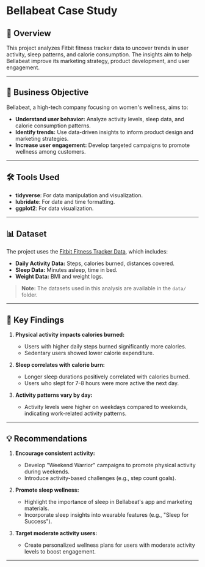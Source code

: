 # Bellabeat Case Study

## 📖 Overview
This project analyzes Fitbit fitness tracker data to uncover trends in user activity, sleep patterns, and calorie consumption. The insights aim to help Bellabeat improve its marketing strategy, product development, and user engagement.

---

## 🎯 Business Objective
Bellabeat, a high-tech company focusing on women's wellness, aims to:
- **Understand user behavior:** Analyze activity levels, sleep data, and calorie consumption patterns.
- **Identify trends:** Use data-driven insights to inform product design and marketing strategies.
- **Increase user engagement:** Develop targeted campaigns to promote wellness among customers.

---

## 🛠 Tools Used
- **tidyverse**: For data manipulation and visualization.
- **lubridate**: For date and time formatting.
- **ggplot2**: For data visualization.

---

## 📊 Dataset
The project uses the [Fitbit Fitness Tracker Data](https://www.kaggle.com/datasets/arashnic/fitbit), which includes:
- **Daily Activity Data:** Steps, calories burned, distances covered.
- **Sleep Data:** Minutes asleep, time in bed.
- **Weight Data:** BMI and weight logs.

> **Note:** The datasets used in this analysis are available in the `data/` folder.

---

## 🔑 Key Findings
1. **Physical activity impacts calories burned:**
   - Users with higher daily steps burned significantly more calories.
   - Sedentary users showed lower calorie expenditure.

2. **Sleep correlates with calorie burn:**
   - Longer sleep durations positively correlated with calories burned.
   - Users who slept for 7-8 hours were more active the next day.

3. **Activity patterns vary by day:**
   - Activity levels were higher on weekdays compared to weekends, indicating work-related activity patterns.

---

## 💡 Recommendations
1. **Encourage consistent activity:** 
   - Develop "Weekend Warrior" campaigns to promote physical activity during weekends.
   - Introduce activity-based challenges (e.g., step count goals).

2. **Promote sleep wellness:** 
   - Highlight the importance of sleep in Bellabeat's app and marketing materials.
   - Incorporate sleep insights into wearable features (e.g., "Sleep for Success").

3. **Target moderate activity users:** 
   - Create personalized wellness plans for users with moderate activity levels to boost engagement.

---
